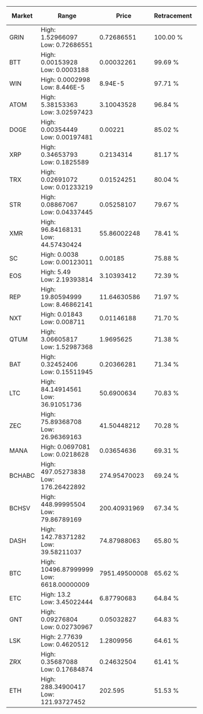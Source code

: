 | Market | Range | Price| Retracement | Doubles to 50% |
| --- | --- | --- | --- | --- |
| GRIN | High: 1.52966097<br />Low: 0.72686551 | 0.72686551 | 100.00 % | 1.55 |
| BTT | High: 0.00153928<br />Low: 0.0003188 | 0.00032261 | 99.69 % | 2.88 |
| WIN | High: 0.0002998<br />Low: 8.446E-5 | 8.94E-5 | 97.71 % | 2.15 |
| ATOM | High: 5.38153363<br />Low: 3.02597423 | 3.10043528 | 96.84 % | 1.36 |
| DOGE | High: 0.00354449<br />Low: 0.00197481 | 0.00221 | 85.02 % | 1.25 |
| XRP | High: 0.34653793<br />Low: 0.1825589 | 0.2134314 | 81.17 % | 1.24 |
| TRX | High: 0.02691072<br />Low: 0.01233219 | 0.01524251 | 80.04 % | 1.29 |
| STR | High: 0.08867067<br />Low: 0.04337445 | 0.05258107 | 79.67 % | 1.26 |
| XMR | High: 96.84168131<br />Low: 44.57430424 | 55.86002248 | 78.41 % | 1.27 |
| SC | High: 0.0038<br />Low: 0.00123011 | 0.00185 | 75.88 % | 1.36 |
| EOS | High: 5.49<br />Low: 2.19393814 | 3.10393412 | 72.39 % | 1.24 |
| REP | High: 19.80594999<br />Low: 8.46862141 | 11.64630586 | 71.97 % | 1.21 |
| NXT | High: 0.01843<br />Low: 0.008711 | 0.01146188 | 71.70 % | 1.18 |
| QTUM | High: 3.06605817<br />Low: 1.52987368 | 1.9695625 | 71.38 % | 1.17 |
| BAT | High: 0.32452406<br />Low: 0.15511945 | 0.20366281 | 71.34 % | 1.18 |
| LTC | High: 84.14914561<br />Low: 36.91051736 | 50.6900634 | 70.83 % | 1.19 |
| ZEC | High: 75.89368708<br />Low: 26.96369163 | 41.50448212 | 70.28 % | 1.24 |
| MANA | High: 0.0697081<br />Low: 0.0218628 | 0.03654636 | 69.31 % | 1.25 |
| BCHABC | High: 497.05273838<br />Low: 176.26422892 | 274.95470023 | 69.24 % | 1.22 |
| BCHSV | High: 448.99995504<br />Low: 79.86789169 | 200.40931969 | 67.34 % | 1.32 |
| DASH | High: 142.78371282<br />Low: 39.58211037 | 74.87988063 | 65.80 % | 1.22 |
| BTC | High: 10496.87999999<br />Low: 6618.00000009 | 7951.49500008 | 65.62 % | 1.08 |
| ETC | High: 13.2<br />Low: 3.45022444 | 6.87790683 | 64.84 % | 1.21 |
| GNT | High: 0.09276804<br />Low: 0.02730967 | 0.05032827 | 64.83 % | 1.19 |
| LSK | High: 2.77639<br />Low: 0.4620512 | 1.2809956 | 64.61 % | 1.26 |
| ZRX | High: 0.35687088<br />Low: 0.17684874 | 0.24632504 | 61.41 % | 1.08 |
| ETH | High: 288.34900417<br />Low: 121.93727452 | 202.595 | 51.53 % | 1.01 |
